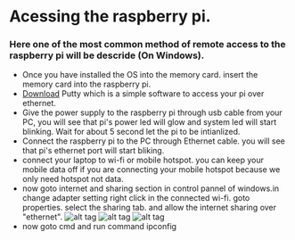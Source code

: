 # Acessing the raspberry pi.
### Here one of the most common method of remote access to the raspberry pi will be descride (On Windows).
* Once you have installed the OS into the memory card. insert the memory card into the raspberry pi.
* [Download](http://www.putty.org/) Putty which is a simple software to access your pi over ethernet.
* Give the power supply to the raspberry pi through usb cable from your PC, you will see that pi's power led will glow and system led will start blinking. Wait for about 5 second let the pi to be intianlized.
* Connect the raspberry pi to the PC through Ethernet cable. you will see that pi's ethernet port will start bliking.
* connect your laptop to wi-fi or mobile hotspot. you can keep your mobile data off if you are connecting your mobile hotspot because we only need hotspot not data.
* now goto internet and sharing section in control pannel of windows.in change adapter setting right click in the connected wi-fi. goto properties. select the sharing tab. and allow the internet sharing over "ethernet".
![alt tag](https://github.com/dheera123/Set_Up_The_Raspberry_pi/blob/master/images/change-adapter-settings1.gif)
![alt tag](https://github.com/dheera123/Set_Up_The_Raspberry_pi/blob/master/images/wireless-modem-properties.gif)
![alt tag](https://github.com/dheera123/Set_Up_The_Raspberry_pi/blob/master/images/wireless-terminal-properties.gif)
* now goto cmd and run command ipconfig 

